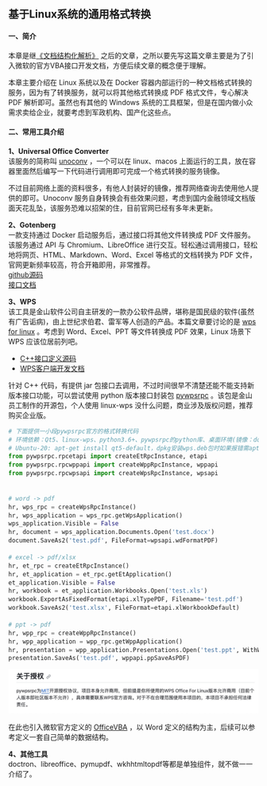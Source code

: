 ## 基于Linux系统的通用格式转换


#### 一、简介
本章是继[《文档结构化解析》](https://mjtree.github.io/2023/11/03/文档结构化解析) 之后的文章，之所以要先写这篇文章主要是为了引入微软的官方VBA接口开发文档，方便后续文章的概念便于理解。  

本章主要介绍在 Linux 系统以及在 Docker 容器内部运行的一种文档格式转换的服务，因为有了转换服务，就可以将其他格式转换成 PDF 格式文件，专心解决 PDF 解析即可。虽然也有其他的 Windows 系统的工具框架，但是在国内做小众需求卖给企业，就要考虑到军政机构、国产化这些点。  


#### 二、常用工具介绍
**1、Universal Office Converter**  
该服务的简称叫 [unoconv](https://github.com/unoconv/unoconv) ，一个可以在 linux、macos 上面运行的工具，放在容器里面然后编写一下代码进行调用即可完成一个格式转换的服务镜像。  

不过目前网络上面的资料很多，有他人封装好的镜像，推荐网络查询去使用他人提供的即可。Unoconv 服务自身转换会有些效果问题，考虑到国内金融领域文档版面天花乱坠，该服务恐难以招架的住，目前官网已经有多年未更新。  


**2、Gotenberg**  
一款支持通过 Docker 启动服务后，通过接口将其他文件转换成 PDF 文件服务。该服务通过 API 与 Chromium、LibreOffice 进行交互。轻松通过调用接口，轻松地将网页、HTML、Markdown、Word、Excel 等格式的文档转换为 PDF 文件，官网更新频率较高，符合开箱即用，非常推荐。  
[github源码](https://github.com/gotenberg/gotenberg)  
[接口文档](https://gotenberg.dev/docs/get-started/live-demo)  


**3、WPS**  
该工具是金山软件公司自主研发的一款办公软件品牌，堪称是国民级的软件(虽然有广告诟病)，由上世纪求伯君、雷军等人创造的产品。本篇文章要讨论的是 [wps for linux](https://linux.wps.cn/) 。考虑到 Word、Excel、PPT 等文件转换成 PDF 效果，Linux 场景下 WPS 应该位居前列吧。  
* [C++接口定义源码](https://zouyingfeng.coding.net/public/wps/wps/git/files/master/cpp)  
* [WPS客户端开发文档](https://open.wps.cn/docs/client/wpsLoad)  

针对 C++ 代码，有提供 jar 包接口去调用，不过时间很早不清楚还能不能支持新版本接口功能，可以尝试使用 python 版本接口封装包 [pywpsrpc](https://github.com/timxx/pywpsrpc) 。该包是金山员工制作的开源包，个人使用 linux-wps 没什么问题，商业涉及版权问题，推荐购买企业版。  

```python
# 下面提供一小段pywpsrpc官方的格式转换代码
# 环境依赖：Qt5、linux-wps、python3.6+、pywpsrpc的python库、桌面环境(镜像：dorowu/ubuntu-desktop-lxde-vnc:focal)
# Ubuntu-20: apt-get install qt5-default，dpkg安装wps.deb包时如果报错需apt-get -f install修复依赖，保证wps正常安装可用
from pywpsrpc.rpcetapi import createEtRpcInstance, etapi
from pywpsrpc.rpcwppapi import createWppRpcInstance, wppapi
from pywpsrpc.rpcwpsapi import createWpsRpcInstance, wpsapi


# word -> pdf
hr, wps_rpc = createWpsRpcInstance()
hr, wps_application = wps_rpc.getWpsApplication()
wps_application.Visible = False
hr, document = wps_application.Documents.Open('test.docx')
document.SaveAs2('test.pdf', FileFormat=wpsapi.wdFormatPDF)

# excel -> pdf/xlsx
hr, et_rpc = createEtRpcInstance()
hr, et_application = et_rpc.getEtApplication()
et_application.Visible = False
hr, workbook = et_application.Workbooks.Open('test.xls')
workbook.ExportAsFixedFormat(etapi.xlTypePDF, Filename='test.pdf')
workbook.SaveAs2('test.xlsx', FileFormat=etapi.xlWorkbookDefault)

# ppt -> pdf
hr, wpp_rpc = createWppRpcInstance()
hr, wpp_application = wpp_rpc.getWppApplication()
hr, presentation = wpp_application.Presentations.Open('test.ppt', WithWindow=False)
presentation.SaveAs('test.pdf', wppapi.ppSaveAsPDF)
```


![accredit](/img/article-img/2023/1108_1.jpg)  

在此也引入微软官方定义的 [OfficeVBA](https://learn.microsoft.com/zh-cn/office/vba/api/overview/) ，以 Word 定义的结构为主，后续可以参考定义一套自己简单的数据结构。  


**4、其他工具**  
doctron、libreoffice、pymupdf、wkhhtmltopdf等都是单独组件，就不做一一介绍了。  
